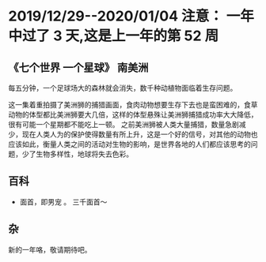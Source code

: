 # 2019/12/29--2020/01/04 注意： 一年中过了 3 天,这是上一年的第 52 周

## 《七个世界 一个星球》 南美洲

每五分钟，一个足球场大的森林就会消失，数千种动植物面临着生存问题。

这一集着重拍摄了美洲狮的捕猎画面，食肉动物想要生存下去也是蛮困难的，食草动物的体型都比美洲狮要大几倍，这样的体型悬殊让美洲狮捕猎成功率大大降低，很有可能一个星期都不能吃上一顿。
之前美洲狮被人类大量捕猎，数量急剧减少，现在人类人为的保护使得数量有所上升，这是一个好的信号，对其他的动物也应该如此，衡量人类之间的活动对生物的影响，是世界各地的人们都应该思考的问题，少了生物多样性，地球将失去色彩。

## 百科

- 面首，即男宠 。 三千面首～

## 杂

新的一年咯，敬请期待吧。
